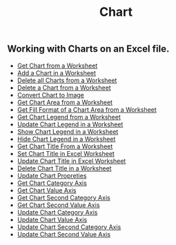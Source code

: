 ﻿---
title: Chart
second_title: Aspose.Cells Cloud Documen
type: docs
url: /ar/charts/
aliases: [/working-with-charts/]
keywords: REST API, spreadsheets, excel, chart
description: "Cells.Cloud API for Excel operate: charts operate"
weight: 100
---
## Working with Charts on an Excel file.

- [Get Chart from a Worksheet](/cells/ar/get-chart-from-a-worksheet/)
- [Add a Chart in a Worksheet](/cells/ar/add-a-chart-in-a-worksheet/)
- [Delete all Charts from a Worksheet](/cells/ar/delete-all-charts-from-a-worksheet/)
- [Delete a Chart from a Worksheet](/cells/ar/delete-a-chart-from-a-worksheet/)
- [Convert Chart to Image](/cells/ar/convert-chart-to-image/)
- [Get Chart Area from a Worksheet](/cells/ar/get-chart-area-from-a-worksheet/)
- [Get Fill Format of a Chart Area from a Worksheet](/cells/ar/get-fill-format-of-a-chart-area-from-a-worksheet/)
- [Get Chart Legend from a Worksheet](/cells/ar/get-chart-legend-from-a-worksheet/)
- [Update Chart Legend in a Worksheet](/cells/ar/update-chart-legend-in-a-worksheet/)
- [Show Chart Legend in a Worksheet](/cells/ar/show-chart-legend-in-a-worksheet/)
- [Hide Chart Legend in a Worksheet](/cells/ar/hide-chart-legend-in-a-worksheet/)
- [Get Chart Title From a Worksheet](/cells/ar/get-chart-title-from-a-worksheet/)
- [Set Chart Title in Excel Worksheet](/cells/ar/set-chart-title-in-excel-worksheet/)
- [Update Chart Title in Excel Worksheet](/cells/ar/update-chart-title-in-excel-worksheet/)
- [Delete Chart Title in a Worksheet](/cells/ar/delete-chart-title-in-a-worksheet/)
- [Update Chart Propreties](/cells/ar/charts/propreties/update/)
- [Get Chart Category Axis](/cells/ar/charts/category-axis/get/)
- [Get Chart Value Axis](/cells/ar/charts/value-axis/get/)
- [Get Chart Second Category Axis](/cells/ar/charts/second-category-axis/get/)
- [Get Chart Second Value Axis](/cells/ar/charts/second-value-axis/get/)
- [Update Chart Category Axis](/cells/ar/charts/category-axis/update/)
- [Update Chart Value Axis](/cells/ar/charts/value-axis/update/)
- [Update Chart Second Category Axis](/cells/ar/charts/second-category-axis/update/)
- [Update Chart Second Value Axis](/cells/ar/charts/second-value-axis/update/)

